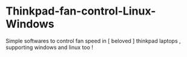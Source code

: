 # Thinkpad-fan-control-Linux-Windows
Simple softwares to control fan speed in [ beloved ] thinkpad laptops , supporting windows and linux too !
